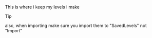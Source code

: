 This is where i keep my levels i make

> [!TIP]
> also, when importing make sure you import them to "SavedLevels" not "Import"

